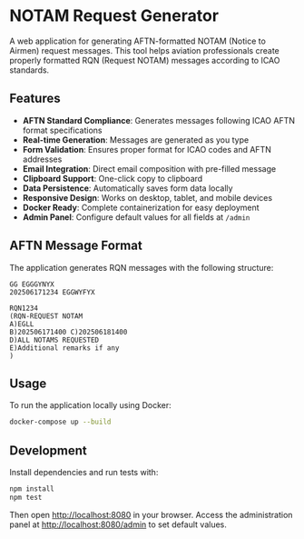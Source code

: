 # NOTAM Request Generator

A web application for generating AFTN-formatted NOTAM (Notice to Airmen) request messages. This tool helps aviation professionals create properly formatted RQN (Request NOTAM) messages according to ICAO standards.

## Features

- **AFTN Standard Compliance**: Generates messages following ICAO AFTN format specifications
- **Real-time Generation**: Messages are generated as you type
- **Form Validation**: Ensures proper format for ICAO codes and AFTN addresses  
- **Email Integration**: Direct email composition with pre-filled message
- **Clipboard Support**: One-click copy to clipboard
- **Data Persistence**: Automatically saves form data locally
- **Responsive Design**: Works on desktop, tablet, and mobile devices
- **Docker Ready**: Complete containerization for easy deployment
- **Admin Panel**: Configure default values for all fields at `/admin`

## AFTN Message Format

The application generates RQN messages with the following structure:

```
GG EGGGYNYX
202506171234 EGGWYFYX

RQN1234
(RQN-REQUEST NOTAM
A)EGLL
B)202506171400 C)202506181400
D)ALL NOTAMS REQUESTED
E)Additional remarks if any
)
```

## Usage

To run the application locally using Docker:

```bash
docker-compose up --build
```

## Development

Install dependencies and run tests with:

```bash
npm install
npm test
```

Then open [http://localhost:8080](http://localhost:8080) in your browser.
Access the administration panel at [http://localhost:8080/admin](http://localhost:8080/admin) to set default values.
